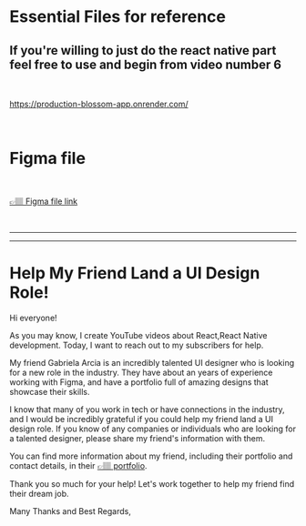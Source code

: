 # Essential Files for reference


## If you're willing to just do the react native part feel free to use and begin from video number 6

<br>


https://production-blossom-app.onrender.com/

<br>


# Figma file
<br>


[👉🏽 Figma file link](https://www.figma.com/file/890cxi0KsiVwVGYfIIfuYp/React-Native---Blossom-App?node-id=0%3A1&t=1yrUH5aqqE5lINEM-1)

<br>

---





---

# Help My Friend Land a UI Design Role!
Hi everyone!

As you may know, I create YouTube videos about React,React Native development. Today, I want to reach out to my subscribers for help.

My friend Gabriela Arcia is an incredibly talented UI designer who is looking for a new role in the industry. They have about an years of experience working with Figma, and have a portfolio full of amazing designs that showcase their skills.

I know that many of you work in tech or have connections in the industry, and I would be incredibly grateful if you could help my friend land a UI design role. If you know of any companies or individuals who are looking for a talented designer, please share my friend's information with them.

You can find more information about my friend, including their portfolio and contact details, in their [👉🏽 portfolio](https://andreinaarcia.com/).

Thank you so much for your help! Let's work together to help my friend find their dream job.

Many Thanks and Best Regards,


